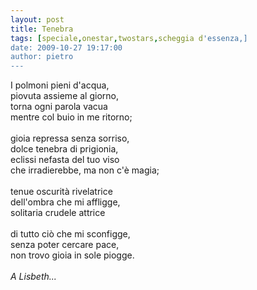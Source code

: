 ```yaml
---
layout: post
title: Tenebra
tags: [speciale,onestar,twostars,scheggia d'essenza,]
date: 2009-10-27 19:17:00
author: pietro
---
```

I polmoni pieni d'acqua,<br/>piovuta assieme al giorno,<br/>torna ogni parola vacua<br/>mentre col buio in me ritorno;<br/><br/>gioia repressa senza sorriso,<br/>dolce tenebra di prigionia,<br/>eclissi nefasta del tuo viso<br/>che irradierebbe, ma non c'è magia;<br/><br/>tenue oscurità rivelatrice<br/>dell'ombra che mi affligge,<br/>solitaria crudele attrice<br/><br/>di tutto ciò che mi sconfigge,<br/>senza poter cercare pace,<br/>non trovo gioia in sole piogge.<br/><br/><span style="font-style: italic">A Lisbeth...</span>
